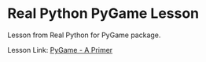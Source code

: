 # Real Python PyGame Lesson

Lesson from Real Python for PyGame package.

Lesson Link: [PyGame - A Primer](https://realpython.com/pygame-a-primer/)
